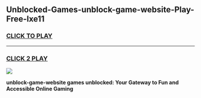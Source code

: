 
## Unblocked-Games-unblock-game-website-Play-Free-lxe11
<h3>
<a href="https://premium76.site?title=unblock-game-website&ref=18A">CLICK TO PLAY</a></h3>
<hr>

<h3>
<a href="https://premium76.site?title=unblock-game-website&ref=18A">CLICK 2 PLAY</a>
  
</h3>

<a href="https://premium76.site?title=unblock-game-website&ref=18A"><img src="https://clearcache.store/games.png"></a>


**unblock-game-website games unblocked: Your Gateway to Fun and Accessible Online Gaming**
